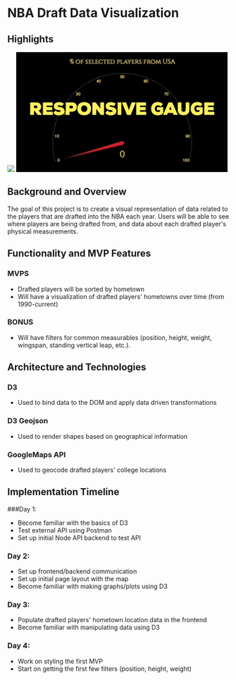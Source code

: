 # NBA Draft Data Visualization
## Highlights
![](globe-gif.gif)
![](gauge-gif.gif)

## Background and Overview
The goal of this project is to create a visual representation of data related to the players that are drafted into the NBA each year. Users will be able to see where players are being drafted from, and data about each drafted player's physical measurements.

## Functionality and MVP Features
### MVPS
- Drafted players will be sorted by hometown
- Will have a visualization of drafted players' hometowns over time (from 1990-current)
### BONUS
- Will have filters for common measurables (position, height, weight, wingspan, standing vertical leap, etc.).

## Architecture and Technologies
### D3
- Used to bind data to the DOM and apply data driven transformations
### D3 Geojson
- Used to render shapes based on geographical information
### GoogleMaps API
- Used to geocode drafted players' college locations

## Implementation Timeline
###Day 1:
- Become familiar with the basics of D3 
- Test external API using Postman
- Set up initial Node API backend to test API
### Day 2:
- Set up frontend/backend communication
- Set up initial page layout with the map
- Become familiar with making graphs/plots using D3
### Day 3: 
- Populate drafted players' hometown location data in the frontend
- Become familiar with manipulating data using D3
### Day 4:
- Work on styling the first MVP
- Start on getting the first few filters (position, height, weight)
